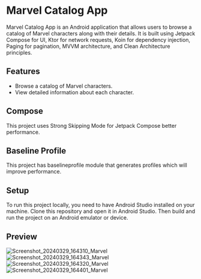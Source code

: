 # Marvel Catalog App

Marvel Catalog App is an Android application that allows users to browse a catalog of Marvel characters along with their details. It is built using Jetpack Compose for UI, Ktor for network requests, Koin for dependency injection, Paging for pagination, MVVM architecture, and Clean Architecture principles.

## Features

- Browse a catalog of Marvel characters.
- View detailed information about each character.

## Compose
This project uses Strong Skipping Mode for Jetpack Compose better performance.

## Baseline Profile
This project has baselineprofile module that generates profiles which will improve performance.

## Setup

To run this project locally, you need to have Android Studio installed on your machine. Clone this repository and open it in Android Studio. Then build and run the project on an Android emulator or device.

## Preview

![Screenshot_20240329_164310_Marvel](https://github.com/ahmadshahal/Marvel/assets/57716361/1f6cea9d-5c3d-45b9-8951-a050ae0f10da)
![Screenshot_20240329_164343_Marvel](https://github.com/ahmadshahal/Marvel/assets/57716361/54feb394-0b02-46fc-8638-517ae6fd9b1c)
![Screenshot_20240329_164320_Marvel](https://github.com/ahmadshahal/Marvel/assets/57716361/c3a74789-b063-4222-9e18-def486d5ba29)
![Screenshot_20240329_164401_Marvel](https://github.com/ahmadshahal/Marvel/assets/57716361/dc0bafd5-a80c-490a-b89e-d9e93343e35f)
